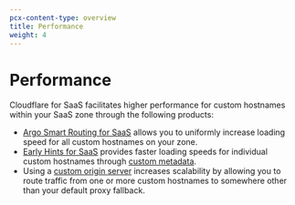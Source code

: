 ```yaml
---
pcx-content-type: overview
title: Performance
weight: 4
---
```

 
# Performance

Cloudflare for SaaS facilitates higher performance for custom hostnames within your SaaS zone through the following products:

* [Argo Smart Routing for SaaS](/cloudflare-for-saas/performance/asr-for-saas/) allows you to uniformly increase loading speed for all custom hostnames on your zone.
* [Early Hints for SaaS](/cloudflare-for-saas/performance/early-hints-for-saas/) provides faster loading speeds for individual custom hostnames through [custom metadata](/cloudflare-for-saas/performance/custom-metadata).
* Using a [custom origin server](/cloudflare-for-saas/start/advanced-settings/custom-origins/) increases scalability by allowing you to route traffic from one or more custom hostnames to somewhere other than your default proxy fallback.
